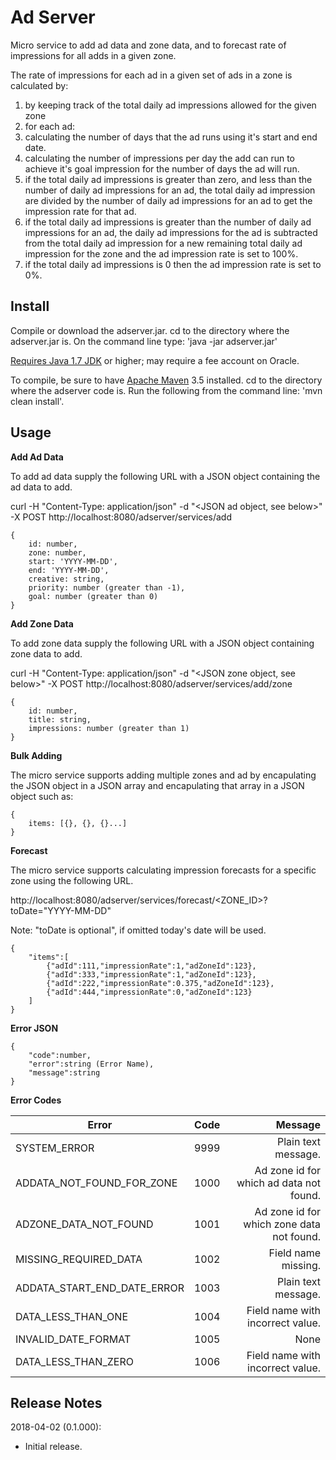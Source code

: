 # Ad Server

Micro service to add ad data and zone data, and to forecast rate of impressions for all adds in a given zone. 

The rate of impressions for each ad in a given set of ads in a zone is calculated by:


1. by keeping track of the total daily ad impressions allowed for the given zone
2. for each ad:
3. calculating the number of days that the ad runs using it's start and end date.
4. calculating the number of impressions per day the add can run to achieve it's goal impression for the number of days the ad will run.
5. if the total daily ad impressions is greater than zero, and less than the number of daily ad impressions for an ad, the total daily ad impression are divided by the number of daily ad impressions for an ad to get the impression rate for that ad.
6. if the total daily ad impressions is greater than the number of daily ad impressions for an ad, the daily ad impressions for the ad is subtracted from the total daily ad impression for a new remaining total daily ad impression for the zone and the ad impression rate is set to 100%.
7. if the total daily ad impressions is 0 then the ad impression rate is set to 0%.


## Install

Compile or download the adserver.jar.
cd to the directory where the adserver.jar is.
On the command line type: 'java -jar adserver.jar'

[Requires Java 1.7 JDK](http://www.oracle.com/technetwork/java/javase/downloads/java-archive-downloads-javase7-521261.html) or higher; may require a fee account on Oracle.

To compile, be sure to have [Apache Maven](https://maven.apache.org/download.cgi) 3.5 installed.
cd to the directory where the adserver code is.
Run the following from the command line: 'mvn clean install'.

## Usage

**Add Ad Data**

To add ad data supply the following URL with a JSON object containing the ad data to add. 

curl -H "Content-Type: application/json" -d "<JSON ad object, see below>" -X POST http://localhost:8080/adserver/services/add

```
{ 
	id: number, 
	zone: number, 
	start: 'YYYY-MM-DD', 
	end: 'YYYY-MM-DD', 
	creative: string,
	priority: number (greater than -1), 
	goal: number (greater than 0) 
}
```

**Add Zone Data**

To add zone data supply the following URL with a JSON object containing zone data to add.

curl -H "Content-Type: application/json" -d "<JSON zone object, see below>" -X POST http://localhost:8080/adserver/services/add/zone

```
{ 
	id: number, 
	title: string, 
	impressions: number (greater than 1) 
}
```

**Bulk Adding**

The micro service supports adding multiple zones and ad by encapulating the JSON object in a JSON array and encapulating that array in a JSON object such as:

```
{ 
	items: [{}, {}, {}...]
}
```

**Forecast** 

The micro service supports calculating impression forecasts for a specific zone using the following URL.

http://localhost:8080/adserver/services/forecast/<ZONE_ID>?toDate="YYYY-MM-DD"

Note: "toDate is optional", if omitted today's date will be used.

```
{
	"items":[
		{"adId":111,"impressionRate":1,"adZoneId":123},
		{"adId":333,"impressionRate":1,"adZoneId":123},
		{"adId":222,"impressionRate":0.375,"adZoneId":123},
		{"adId":444,"impressionRate":0,"adZoneId":123}
	]
}
```

**Error JSON**

```
{
	"code":number,
	"error":string (Error Name),
	"message":string
}
```

**Error Codes**

| Error         | Code          | Message                                              |
| ------------- |:-------------:| ----------------------------------------------------:|
| SYSTEM_ERROR                  | 9999   | Plain text message.                         |
| ADDATA_NOT_FOUND_FOR_ZONE     | 1000   | Ad zone id for which ad data not found.     |
| ADZONE_DATA_NOT_FOUND         | 1001   | Ad zone id for which zone data not found.   |
| MISSING_REQUIRED_DATA         | 1002   | Field name missing.                         |
| ADDATA_START_END_DATE_ERROR   | 1003   | Plain text message.                         |
| DATA_LESS_THAN_ONE            | 1004   | Field name with incorrect value.            |
| INVALID_DATE_FORMAT           | 1005   | None                                        |
| DATA_LESS_THAN_ZERO           | 1006   | Field name with incorrect value.            |


## Release Notes

2018-04-02 (0.1.000):

* Initial release.
